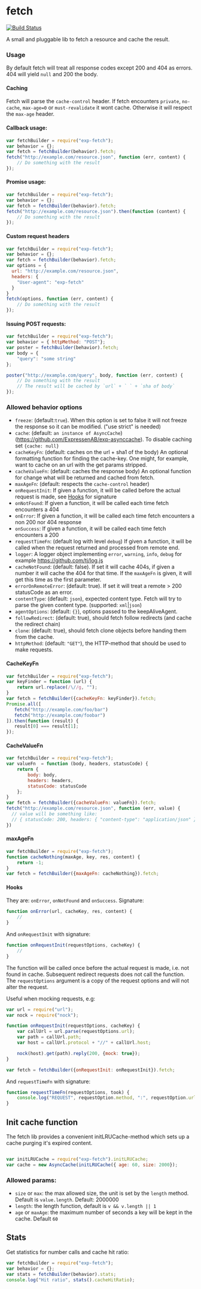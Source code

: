 fetch
=====
[![Build Status](https://travis-ci.org/ExpressenAB/exp-fetch.svg?branch=master)](https://travis-ci.org/ExpressenAB/exp-fetch)

A small and pluggable lib to fetch a resource and cache the result.

### Usage
By default fetch will treat all response codes except 200 and 404 as errors. 404 will yield `null` and 200 the body.

#### Caching

Fetch will parse the `cache-control` header. If fetch encounters `private`, `no-cache`, `max-age=0` or `must-revalidate` it wont cache. Otherwise
it will respect the `max-age` header.

#### Callback usage:

```javascript
var fetchBuilder = require("exp-fetch");
var behavior = {};
var fetch = fetchBuilder(behavior).fetch;
fetch("http://example.com/resource.json", function (err, content) {
    // Do something with the result
});
```

#### Promise usage:

```javascript
var fetchBuilder = require("exp-fetch");
var behavior = {};
var fetch = fetchBuilder(behavior).fetch;
fetch("http://example.com/resource.json").then(function (content) {
    // Do something with the result
});
```

#### Custom request headers

```javascript
var fetchBuilder = require("exp-fetch");
var behavior = {};
var fetch = fetchBuilder(behavior).fetch;
var options = {
  url: "http://example.com/resource.json",
  headers: {
    "User-agent": "exp-fetch"
  }
}
fetch(options, function (err, content) {
    // Do something with the result
});
```

#### Issuing POST requests:

```javascript
var fetchBuilder = require("exp-fetch");
var behavior = { httpMethod: "POST"};
var poster = fetchBuilder(behavior).fetch;
var body = {
    "query": "some string" 
};

poster("http://example.com/query", body, function (err, content) {
    // Do something with the result
    // The result will be cached by `url` + ` ` + `sha of body`
});
```

### Allowed behavior options

* `freeze`: (default:`true`). When this option is set to false it will not freeze the response so it can be modified. ("use strict" is needed)
* `cache`: (default: `an instance of AsyncCache`) (https://github.com/ExpressenAB/exp-asynccache). To disable caching set `{cache: null}`
* `cacheKeyFn`: (default: caches on the url + sha1 of the body) An optional formatting function for finding the cache-key. One might, for example, want to cache on an url with the get params stripped.
* `cacheValueFn`: (default: caches the response body) An optional function for change what will be returned and cached from fetch.
* `maxAgeFn`: (default: respects the `cache-control` header)
* `onRequestInit`: If given a function, it will be called before the actual request is made, see [Hooks](#hooks) for signature
* `onNotFound`: If given a function, it will be called each time fetch encounters a 404
* `onError`: If given a function, it will be called each time fetch encounters a non 200 nor 404 response
* `onSuccess`: If given a function, it will be called each time fetch encounters a 200
* `requestTimeFn`: (default log with level `debug`) If given a function, it will be called when the request returned and processed from remote end. 
* `logger`: A logger object implementing `error`, `warning`, `info`, `debug` for example https://github.com/tj/log.js
* `cacheNotFound`: (default: false). If set it will cache 404s, if given a number it will cache the 404 for that time. If the `maxAgeFn` is given, it will get this time as the first parameter.
* `errorOnRemoteError`: (default: true). If set it will treat a remote > 200 statusCode as an error.
* `contentType`: (default: `json`), expected content type. Fetch will try to parse the given content type. (supported: `xml`|`json`)
* `agentOptions`: (default: `{}`), options passed to the keepAliveAgent.
* `followRedirect`: (default: true), should fetch follow redirects (and cache the redirect chain)
* `clone`: (default: true), should fetch clone objects before handing them from the cache.
* `httpMethod`: (default: `"GET"`), the HTTP-method that should be used to make requests. 

#### CacheKeyFn

```javascript
var fetchBuilder = require("exp-fetch");
var keyFinder = function (url) {
    return url.replace(/\//g, "");
}
var fetch = fetchBuilder({cacheKeyFn: keyFinder}).fetch;
Promise.all([
   fetch("http://example.com/foo/bar")
   fetch("http://example.com/foobar")
]).then(function (result) {
   result[0] === result[1];
});
```

#### CacheValueFn


```javascript
var fetchBuilder = require("exp-fetch");
var valueFn  = function (body, headers, statusCode) {
    return {
        body: body,
        headers: headers,
        statusCode: statusCode
    };
}
var fetch = fetchBuilder({cacheValueFn: valueFn}).fetch;
fetch("http://example.com/resource.json", function (err, value) {
  // value will be something like:
  // { statusCode: 200, headers: { "content-type": "application/json" }, body: { "resource": "body" } }
})
```

#### maxAgeFn

```javascript
var fetchBuilder = require("exp-fetch");
function cacheNothing(maxAge, key, res, content) {
    return -1;
}
var fetch = fetchBuilder({maxAgeFn: cacheNothing}).fetch;
```

#### Hooks

They are: `onError`, `onNotFound` and `onSuccess`. Signature:

```javascript
function onError(url, cacheKey, res, content) {
    //
}
```

And `onRequestInit` with signature:

```javascript
function onRequestInit(requestOptions, cacheKey) {
    //
}
```

The function will be called once before the actual request is made, i.e. not found in cache. Subsequent redirect requests does not call the function. The `requestOptions` argument is a copy of the request options and will not alter the request.

Useful when mocking requests, e.g:

```javascript
var url = require("url");
var nock = require("nock");

function onRequestInit(requestOptions, cacheKey) {
    var callUrl = url.parse(requestOptions.url);
    var path = callUrl.path;
    var host = callUrl.protocol + "//" + callUrl.host;

    nock(host).get(path).reply(200, {mock: true});
}

var fetch = fetchBuilder({onRequestInit: onRequestInit}).fetch;
```

And `requestTimeFn` with signature:

```javascript
function requestTimeFn(requestOptions, took) {
    console.log("REQUEST", requestOption.method, ":", requestOption.url, "took", took,  "ms"); 
}
```

## Init cache function

The fetch lib provides a convenient initLRUCache-method which sets up a cache purging it's expired content.

```javascript

var initLRUCache = require("exp-fetch").initLRUCache;
var cache = new AsyncCache(initLRUCache({ age: 60, size: 2000});
```

### Allowed params:

* `size` or `max`: the max allowed size, the unit is set by the `length` method. Default is `value.length`. Default: 2000000
* `length`: the length function, default is `v && v.length || 1`
* `age` or `maxAge`: the maximum number of seconds a key will be kept in the cache. Default `60`

## Stats

Get statistics for number calls and cache hit ratio:

```javascript
var fetchBuilder = require("exp-fetch");
var behavior = {};
var stats = fetchBuilder(behavior).stats;
console.log("Hit ratio", stats().cacheHitRatio);
```
